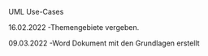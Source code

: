 UML Use-Cases

16.02.2022
  -Themengebiete vergeben.

09.03.2022
  -Word Dokument mit den Grundlagen erstellt
